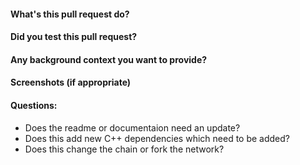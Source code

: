 #### What's this pull request do?
#### Did you test this pull request?
#### Any background context you want to provide?
#### Screenshots (if appropriate)
#### Questions:
- Does the readme or documentaion need an update?
- Does this add new C++ dependencies which need to be added?
- Does this change the chain or fork the network?
